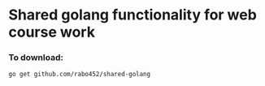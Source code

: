 # Shared golang functionality for web course work

### **To download:**
`go get github.com/rabo452/shared-golang`